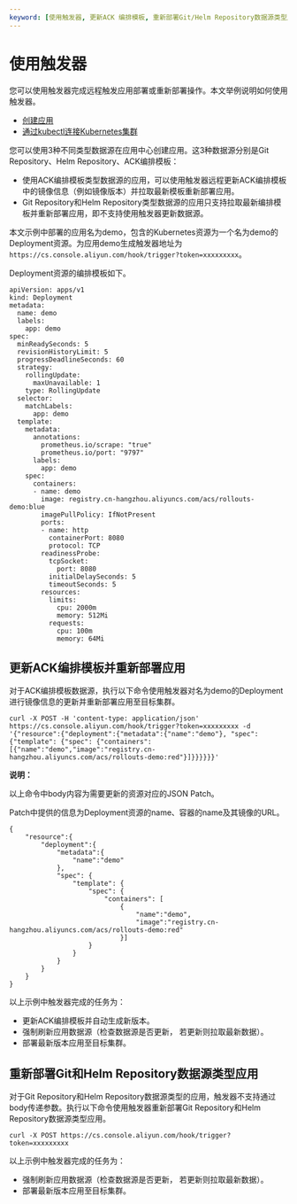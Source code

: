 ```yaml
---
keyword: [使用触发器, 更新ACK 编排模板, 重新部署Git/Helm Repository数据源类型应用]
---
```


# 使用触发器

您可以使用触发器完成远程触发应用部署或重新部署操作。本文举例说明如何使用触发器。

-   [创建应用](/cn.zh-CN/Kubernetes集群用户指南/应用中心（旧版）/应用管理/创建应用.md)
-   [通过kubectl连接Kubernetes集群](/cn.zh-CN/Kubernetes集群用户指南/集群/连接集群/通过kubectl连接Kubernetes集群.md)

您可以使用3种不同类型数据源在应用中心创建应用。这3种数据源分别是Git Repository、Helm Repository、ACK编排模板：

-   使用ACK编排模板类型数据源的应用，可以使用触发器远程更新ACK编排模板中的镜像信息（例如镜像版本）并拉取最新模板重新部署应用。
-   Git Repository和Helm Repository类型数据源的应用只支持拉取最新编排模板并重新部署应用，即不支持使用触发器更新数据源。

本文示例中部署的应用名为demo，包含的Kubernetes资源为一个名为demo的Deployment资源。为应用demo生成触发器地址为`https://cs.console.aliyun.com/hook/trigger?token=xxxxxxxxx`。

Deployment资源的编排模板如下。

```
apiVersion: apps/v1
kind: Deployment
metadata:
  name: demo
  labels:
    app: demo
spec:
  minReadySeconds: 5
  revisionHistoryLimit: 5
  progressDeadlineSeconds: 60
  strategy:
    rollingUpdate:
      maxUnavailable: 1
    type: RollingUpdate
  selector:
    matchLabels:
      app: demo
  template:
    metadata:
      annotations:
        prometheus.io/scrape: "true"
        prometheus.io/port: "9797"
      labels:
        app: demo
    spec:
      containers:
      - name: demo
        image: registry.cn-hangzhou.aliyuncs.com/acs/rollouts-demo:blue
        imagePullPolicy: IfNotPresent
        ports:
        - name: http
          containerPort: 8080
          protocol: TCP
        readinessProbe:
          tcpSocket:
            port: 8080
          initialDelaySeconds: 5
          timeoutSeconds: 5
        resources:
          limits:
            cpu: 2000m
            memory: 512Mi
          requests:
            cpu: 100m
            memory: 64Mi
```

## 更新ACK编排模板并重新部署应用

对于ACK编排模板数据源，执行以下命令使用触发器对名为demo的Deployment进行镜像信息的更新并重新部署应用至目标集群。

```
curl -X POST -H 'content-type: application/json' https://cs.console.aliyun.com/hook/trigger?token=xxxxxxxxx -d '{"resource":{"deployment":{"metadata":{"name":"demo"}, "spec": {"template": {"spec": {"containers": [{"name":"demo","image":"registry.cn-hangzhou.aliyuncs.com/acs/rollouts-demo:red"}]}}}}}}'
```

**说明：**

以上命令中body内容为需要更新的资源对应的JSON Patch。

Patch中提供的信息为Deployment资源的name、容器的name及其镜像的URL。

```
{
    "resource":{
        "deployment":{
            "metadata":{
                "name":"demo"
            },
            "spec": {
                "template": {
                    "spec": {
                        "containers": [
                            {
                                "name":"demo",
                                "image":"registry.cn-hangzhou.aliyuncs.com/acs/rollouts-demo:red"
                            }]
                    }
                }
            }
        }
    }
}
```

以上示例中触发器完成的任务为：

-   更新ACK编排模板并自动生成新版本。
-   强制刷新应用数据源（检查数据源是否更新， 若更新则拉取最新数据）。
-   部署最新版本应用至目标集群。

## 重新部署Git和Helm Repository数据源类型应用

对于Git Repository和Helm Repository数据源类型的应用，触发器不支持通过body传递参数。执行以下命令使用触发器重新部署Git Repository和Helm Repository数据源类型应用。

```
curl -X POST https://cs.console.aliyun.com/hook/trigger?token=xxxxxxxxx
```

以上示例中触发器完成的任务为：

-   强制刷新应用数据源（检查数据源是否更新， 若更新则拉取最新数据）。
-   部署最新版本应用至目标集群。

